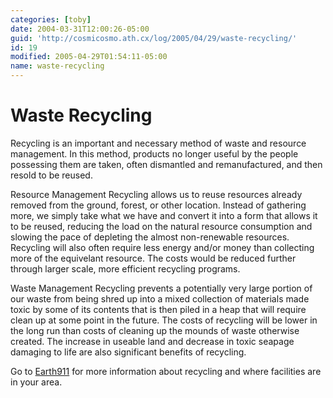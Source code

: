 ```yaml
---
categories: [toby]
date: 2004-03-31T12:00:26-05:00
guid: 'http://cosmicosmo.ath.cx/log/2005/04/29/waste-recycling/'
id: 19
modified: 2005-04-29T01:54:11-05:00
name: waste-recycling
---
```


Waste Recycling
===============

Recycling is an important and necessary method of waste and resource management.  In this method, products no longer useful by the people possessing them are taken, often dismantled and remanufactured, and then resold to be reused.

Resource Management 
Recycling allows us to reuse resources already removed from the ground, forest, or other location.  Instead of gathering more, we simply take what we have and convert it into a form that allows it to be reused, reducing the load on the natural resource consumption and slowing the pace of depleting the almost non-renewable resources.  Recycling will also often require less energy and/or money than collecting more of the equivelant resource.  The costs would be reduced further through larger scale, more efficient recycling programs.

Waste Management
Recycling prevents a potentially very large portion of our waste from being shred up into a mixed collection of materials made toxic by some of its contents that is then piled in a heap that will require clean up at some point in the future.  The costs of recycling will be lower in the long run than costs of cleaning up the mounds of waste otherwise created.  The increase in useable land and decrease in toxic seapage damaging to life are also significant benefits of recycling.

Go to [Earth911](http://www.earth911.org/) for more information about recycling and where facilities are in your area.
